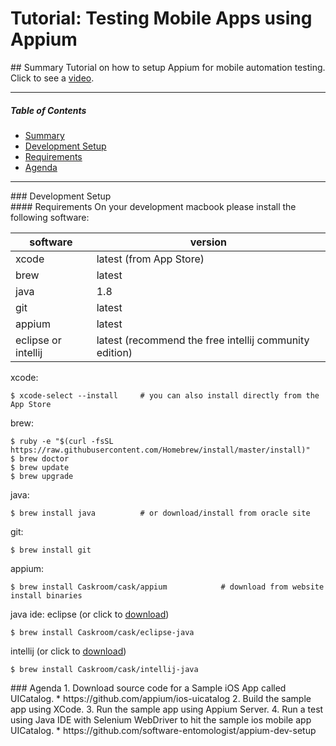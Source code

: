 # Tutorial: Testing Mobile Apps using Appium

<div id='summary' />
## Summary
Tutorial on how to setup Appium for mobile automation testing.  Click to see a <a href="https://vimeo.com/171041592">video</a>.

----

##### Table of Contents
- [Summary](#summary)
- [Development Setup](#dev-setup)
- [Requirements](#requirements)
- [Agenda](#agenda)

----

<div id='dev-setup' />
### Development Setup

<div id='requirements' />
#### Requirements
On your development macbook please install the following software:

| software | version                 |
| ---      | ---                     |
| xcode    | latest (from App Store) |
| brew     | latest                  |
| java     | 1.8                     |
| git      | latest                  |
| appium   | latest                  |
| eclipse or intellij | latest (recommend the free intellij community edition) |


xcode:
```
$ xcode-select --install     # you can also install directly from the App Store
```

brew:
```
$ ruby -e "$(curl -fsSL https://raw.githubusercontent.com/Homebrew/install/master/install)"
$ brew doctor
$ brew update
$ brew upgrade
```

java:
```
$ brew install java          # or download/install from oracle site
```

git:
```
$ brew install git
```

appium:
```
$ brew install Caskroom/cask/appium            # download from website install binaries
```

java ide:
eclipse   (or click to <a href="http://www.eclipse.org/downloads/packages/eclipse-ide-java-developers/marsr">download</a>)
```
$ brew install Caskroom/cask/eclipse-java
```
intellij   (or click to <a href="https://www.jetbrains.com/idea/downloads">download</a>)
```
$ brew install Caskroom/cask/intellij-java
```
	
<div id='agenda' />
### Agenda
1. Download source code for a Sample iOS App called UICatalog.
      * https://github.com/appium/ios-uicatalog
2. Build the sample app using XCode.
3. Run the sample app using Appium Server.
4. Run a test using Java IDE with Selenium WebDriver to hit the sample ios mobile app UICatalog.
      * https://github.com/software-entomologist/appium-dev-setup
